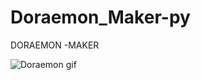 # Doraemon_Maker-py

DORAEMON -MAKER


![Doraemon gif](https://user-images.githubusercontent.com/71262550/154242607-f4de8510-cb93-488f-bea3-7d5fff4d9425.gif)

